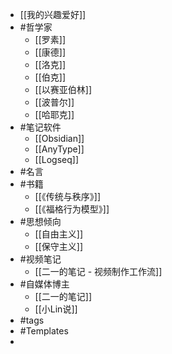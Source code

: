 - [[我的兴趣爱好]]
- #哲学家
	- [[罗素]]
	- [[康德]]
	- [[洛克]]
	- [[伯克]]
	- [[以赛亚伯林]]
	- [[波普尔]]
	- [[哈耶克]]
- #笔记软件
	- [[Obsidian]]
	- [[AnyType]]
	- [[Logseq]]
- #名言
- #书籍
	- [[《传统与秩序》]]
	- [[《福格行为模型》]]
- #思想倾向
	- [[自由主义]]
	- [[保守主义]]
- #视频笔记
	- [[二一的笔记 - 视频制作工作流]]
- #自媒体博主
	- [[二一的笔记]]
	- [[小Lin说]]
- #tags
- #Templates
-